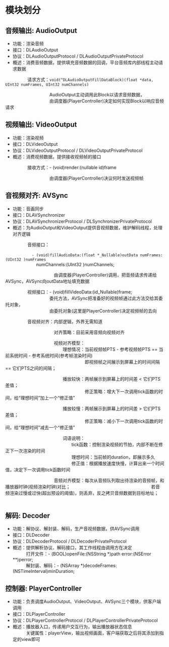 # 模块划分
 ## 音频输出: AudioOutput
 - 功能：渲染音频
 - 接口：DLAudioOutput
 - 协议：DLAudioOutputProtocol / DLAudioOutputPrivateProtocol
 - 概述：消费音频数据，提供填充音频数据的回调，平台音频库内部线程主动请求数据  
 
 &emsp;&emsp;&emsp;&emsp;&emsp;请求方式：`void(^DLAudioOutputFillDataBlock)(float *data, UInt32 numFrames, UInt32 numChannels)`  
 
 
 &emsp;&emsp;&emsp;&emsp;&emsp;&emsp;&emsp;&emsp;&emsp;&emsp;AudioOutput主动调用此Block以请求音频数据，   
&emsp;&emsp;&emsp;&emsp;&emsp;&emsp;&emsp;&emsp;&emsp;&emsp;由调度器(PlayerController)决定如何实现Block以响应音频请求
 
 ## 视频输出: VideoOutput
 - 功能：渲染视频
 - 接口：DLVideoOutput
 - 协议：DLVideoOutputProtocol / DLVideoOutputPrivateProtocol
 - 概述：消费视频数据，提供接收视频帧的接口
 
 &emsp;&emsp;&emsp;&emsp;&emsp;接收方式：- (void)render:(nullable id<DLVideoFrameProtocol>)frame
 
 &emsp;&emsp;&emsp;&emsp;&emsp;&emsp;&emsp;&emsp;&emsp;&emsp;由调度器(PlayerController)决议何时发送视频帧
 
 ## 音视频对齐: AVSync
 - 功能：音画同步
 - 接口：DLAVSynchronizer
 - 协议：DLAVSynchronizerProtocol / DLSynchronizerPrivateProtocol
 - 概述：为AudioOutput和VideoOutput提供音视频数据，维护解码线程，处理对齐逻辑  
 
 &emsp;&emsp;&emsp;&emsp;&emsp;音频接口：  
 
 &emsp;&emsp;&emsp;&emsp;&emsp;&emsp;`- (void)fillAudioData:(float *_Nullable)outData numFrames:(UInt32 )numFrames`  
 &emsp;&emsp;&emsp;&emsp;&emsp;&emsp;&emsp;numChannels:(UInt32 )numChannels;
 
 
 &emsp;&emsp;&emsp;&emsp;&emsp;&emsp;&emsp;&emsp;&emsp;&emsp;&emsp;由调度器(PlayerController)调用，把音频请求传递给AVSync，AVSync向outData地址填充数据
 
 &emsp;&emsp;&emsp;&emsp;&emsp;视频接口：- (void)fillVideoData:(id<DLVideoFrameProtocol>_Nullable)frame;       
 &emsp;&emsp;&emsp;&emsp;&emsp;&emsp;&emsp;&emsp;&emsp;&emsp;委托方法，AVSync把准备好的视频帧通过此方法交给其委托对象，   
 &emsp;&emsp;&emsp;&emsp;&emsp;&emsp;&emsp;&emsp;&emsp;&emsp;由委托对象(这里是PlayerController)决定视频帧的去向
    
 &emsp;&emsp;&emsp;&emsp;&emsp;音视频对齐：内部逻辑，外界无需知道  
  
 &emsp;&emsp;&emsp;&emsp;&emsp;&emsp;&emsp;&emsp;&emsp;&emsp;&emsp;对齐策略：目前采用音频向视频对齐
 
 &emsp;&emsp;&emsp;&emsp;&emsp;&emsp;&emsp;&emsp;&emsp;&emsp;&emsp;视频对齐模型：  
 &emsp;&emsp;&emsp;&emsp;&emsp;&emsp;&emsp;&emsp;&emsp;&emsp;&emsp;&emsp;&emsp;理想情况：当前视频帧PTS - 参考视频帧PTS == 当前系统时间 - 参考系统时间(参考帧渲染时间)
 &emsp;&emsp;&emsp;&emsp;&emsp;&emsp;&emsp;&emsp;&emsp;&emsp;&emsp;&emsp;&emsp;&emsp;&emsp;&emsp;&emsp;&emsp;即视频帧之间展示到屏幕上的时间间隔 == 它们PTS之间的间隔；
    
 &emsp;&emsp;&emsp;&emsp;&emsp;&emsp;&emsp;&emsp;&emsp;&emsp;&emsp;&emsp;&emsp;播放较快：两帧展示到屏幕上的时间差 < 它们PTS差值；   
 &emsp;&emsp;&emsp;&emsp;&emsp;&emsp;&emsp;&emsp;&emsp;&emsp;&emsp;&emsp;&emsp;&emsp;&emsp;&emsp;&emsp;&emsp;修正策略：增大下一次调用tick函数的时间，给“理想时间”加上一个“修正值”
 
 &emsp;&emsp;&emsp;&emsp;&emsp;&emsp;&emsp;&emsp;&emsp;&emsp;&emsp;&emsp;&emsp;播放较慢：两帧展示到屏幕上的时间差 > 它们PTS差值；  
 &emsp;&emsp;&emsp;&emsp;&emsp;&emsp;&emsp;&emsp;&emsp;&emsp;&emsp;&emsp;&emsp;&emsp;&emsp;&emsp;&emsp;&emsp;修正策略：减小下一次调用tick函数的时间，给“理想时间”减去一个“修正值”
 
 &emsp;&emsp;&emsp;&emsp;&emsp;&emsp;&emsp;&emsp;&emsp;&emsp;&emsp;&emsp;&emsp;词语说明：  
 &emsp;&emsp;&emsp;&emsp;&emsp;&emsp;&emsp;&emsp;&emsp;&emsp;&emsp;&emsp;&emsp;&emsp;&emsp;tick函数：控制渲染视频的节拍，内部不断在修正下一次渲染的时间  
 &emsp;&emsp;&emsp;&emsp;&emsp;&emsp;&emsp;&emsp;&emsp;&emsp;&emsp;&emsp;&emsp;&emsp;&emsp;理想时间：当前帧的duration，即展示多久  
 &emsp;&emsp;&emsp;&emsp;&emsp;&emsp;&emsp;&emsp;&emsp;&emsp;&emsp;&emsp;&emsp;&emsp;&emsp;修正值：根据播放速度快慢，计算出来一个时间值，决定下一次调用tick函数时间
 
 &emsp;&emsp;&emsp;&emsp;&emsp;&emsp;&emsp;&emsp;&emsp;&emsp;&emsp;音频对齐模型：每次从音频队列取出待渲染的音频帧，和播放器时钟(视频渲染时钟)对比；
 &emsp;&emsp;&emsp;&emsp;&emsp;&emsp;&emsp;&emsp;&emsp;&emsp;&emsp;&emsp;&emsp;&emsp;&emsp;&emsp;&emsp;&emsp;若音频渲染过慢或过快(超出预设的阈值)，则丢弃，反之拷贝音频数据到目标地址；
 &emsp;&emsp;&emsp;&emsp;&emsp;&emsp;&emsp;&emsp;&emsp;&emsp;&emsp;&emsp;&emsp;&emsp;&emsp;&emsp;&emsp;&emsp;
 
 
 ## 解码: Decoder
 - 功能：解协议、解封装、解码，生产音视频数据，供AVSync调用
 - 接口：DLDecoder
 - 协议：DLDecoderProtocol / DLDecoderPrivateProtocol
 - 概述：提供解析协议、解码接口，其工作线程由调用方在决定  
 &emsp;&emsp;&emsp;打开文件：- (BOOL)openFile:(NSString *)path error:(NSError **)perror;  
 &emsp;&emsp;&emsp;解封装、解码：- (NSArray *)decodeFrames:(NSTimeInterval)minDuration;
 
 ## 控制器: PlayerController
 - 功能：负责调度AudioOutput、VideoOutput、AVSync三个模块，供客户端调用
 - 接口：DLPlayerController
 - 协议：DLPlayerControllerProtocol / DLPlayerControllerPrivateProtocol
 - 概述：播放器入口，传递用户交互行为，输出播放器状态信息  
 &emsp;&emsp;&emsp;关键属性：playerView，输出视频画面，客户端获取之后将其添加到指定的view即可
